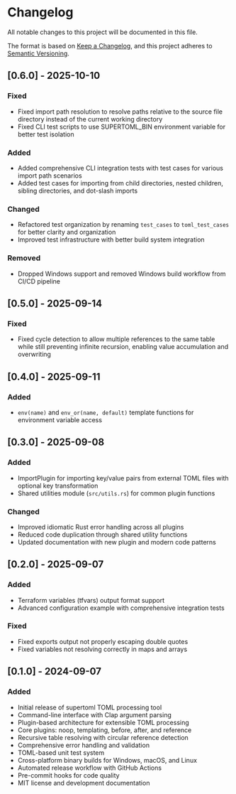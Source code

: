 # Changelog

All notable changes to this project will be documented in this file.

The format is based on [Keep a Changelog](https://keepachangelog.com/en/1.0.0/),
and this project adheres to [Semantic Versioning](https://semver.org/spec/v2.0.0.html).

## [0.6.0] - 2025-10-10

### Fixed
- Fixed import path resolution to resolve paths relative to the source file directory instead of the current working directory
- Fixed CLI test scripts to use SUPERTOML_BIN environment variable for better test isolation

### Added
- Added comprehensive CLI integration tests with test cases for various import path scenarios
- Added test cases for importing from child directories, nested children, sibling directories, and dot-slash imports

### Changed
- Refactored test organization by renaming `test_cases` to `toml_test_cases` for better clarity and organization
- Improved test infrastructure with better build system integration

### Removed
- Dropped Windows support and removed Windows build workflow from CI/CD pipeline

## [0.5.0] - 2025-09-14

### Fixed
- Fixed cycle detection to allow multiple references to the same table while still preventing infinite recursion, enabling value accumulation and overwriting

## [0.4.0] - 2025-09-11

### Added
- `env(name)` and `env_or(name, default)` template functions for environment variable access

## [0.3.0] - 2025-09-08

### Added
- ImportPlugin for importing key/value pairs from external TOML files with optional key transformation
- Shared utilities module (`src/utils.rs`) for common plugin functions

### Changed
- Improved idiomatic Rust error handling across all plugins
- Reduced code duplication through shared utility functions
- Updated documentation with new plugin and modern code patterns

## [0.2.0] - 2025-09-07

### Added
- Terraform variables (tfvars) output format support
- Advanced configuration example with comprehensive integration tests

### Fixed
- Fixed exports output not properly escaping double quotes
- Fixed variables not resolving correctly in maps and arrays

## [0.1.0] - 2024-09-07

### Added
- Initial release of supertoml TOML processing tool
- Command-line interface with Clap argument parsing
- Plugin-based architecture for extensible TOML processing
- Core plugins: noop, templating, before, after, and reference
- Recursive table resolving with circular reference detection
- Comprehensive error handling and validation
- TOML-based unit test system
- Cross-platform binary builds for Windows, macOS, and Linux
- Automated release workflow with GitHub Actions
- Pre-commit hooks for code quality
- MIT license and development documentation
